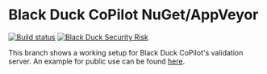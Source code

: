 # Black Duck CoPilot NuGet/AppVeyor

[![Build status](https://ci.appveyor.com/api/projects/status/6968j1og6kvx06xt/branch/validation?svg=true)](https://ci.appveyor.com/project/BlackDuckCoPilot/example-nuget-appveyor/branch/validation) [![Black Duck Security Risk](https://copilot-valid.blackducksoftware.com/github/repos/BlackDuckCoPilot/example-nuget-appveyor/branches/validation/badge-risk.svg)](https://copilot-valid.blackducksoftware.com/github/repos/BlackDuckCoPilot/example-nuget-appveyor/branches/validation)

This branch shows a working setup for Black Duck CoPilot's validation server.
An example for public use can be found [here](https://github.com/BlackDuckCoPilot/example-nuget-appveyor).
